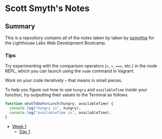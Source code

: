 # Scott Smyth's Notes

## Summary

This is a repository contains all of the notes taken by taken by [ssmythw](https://github.com/ssmythw) for the Lighthouse Labs Web Development Bootcamp.

### Tips

Try experimenting with the comparison operators (`<`, `>`, `===`, etc.) in the node REPL, which you can launch using the `node` command in Vagrant.

Work on your code iteratively – that means in small pieces.

To help you figure out how to use `hungry` and `availableTime` inside your function, try outputting their values to the Terminal as follows.

```javascript
function whatToDoForLunch(hungry, availableTime) {
  console.log("hungry is", hungry);
  console.log("availableTime is", availableTime);
}
```

- [Week 1](/Week_1)
  - [Day 1](/Week_1/Day_1)
